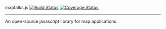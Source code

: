 maptalks.js [![Build Status](https://travis-ci.org/MapTalks/maptalks.js.svg?branch=master)](https://travis-ci.org/MapTalks/maptalks.js) [![Coverage Status](https://coveralls.io/repos/github/MapTalks/maptalks.js/badge.svg?branch=master)](https://coveralls.io/github/MapTalks/maptalks.js?branch=master)

------

An open-source javascript library for map applications.
